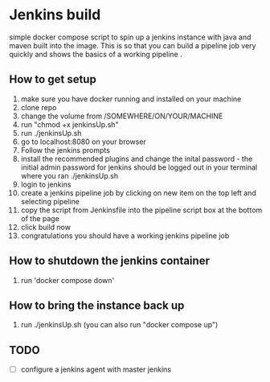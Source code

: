 # Jenkins build

simple docker compose script to spin up a jenkins instance with java and maven built into the image. This
is so that you can build a pipeline job very quickly and shows the basics of a working pipeline .

## How to get setup
1. make sure you have docker running and installed on your machine 
2. clone repo
3. change the volume from /SOMEWHERE/ON/YOUR/MACHINE
4. run "chmod +x jenkinsUp.sh" 
5. run ./jenkinsUp.sh
6. go to localhost:8080 on your browser
7. Follow the jenkins prompts
8. install the recommended plugins and change the inital password - the initial admin password for jenkins should be logged out in your terminal where you ran ./jenkinsUp.sh
9. login to jenkins
10. create a jenkins pipeline job by clicking on new item on the top left and selecting pipeline
11. copy the script from Jenkinsfile into the pipeline script box at the bottom of the page
12. click build now
13. congratulations you should have a working jenkins pipeline job

## How to shutdown the jenkins container
1. run 'docker compose down'

## How to bring the instance back up
1. run ./jenkinsUp.sh  (you can also run "docker compose up")





## TODO
- [ ] configure a jenkins agent with master jenkins
